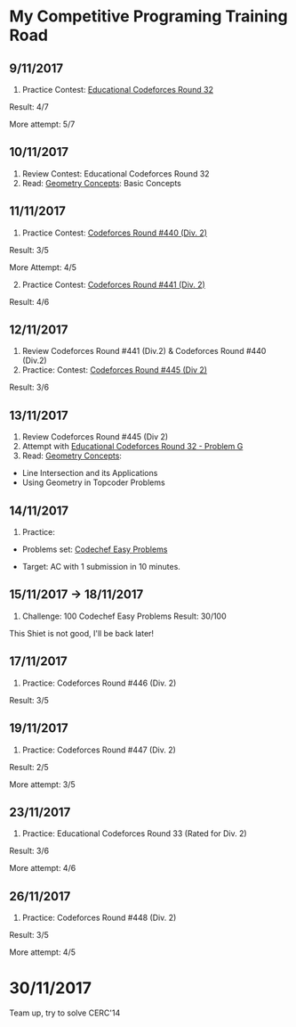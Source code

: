 # My Competitive Programing Training Road

## 9/11/2017

1. Practice
Contest: [Educational Codeforces Round 32](http://codeforces.com/contest/888)

Result: 4/7

More attempt: 5/7

## 10/11/2017

1. Review Contest: Educational Codeforces Round 32 
2. Read: [Geometry Concepts](https://www.topcoder.com/community/data-science/data-science-tutorials/geometry-concepts-basic-concepts/): Basic Concepts

## 11/11/2017

1. Practice
Contest: [Codeforces Round #440 (Div. 2)](http://codeforces.com/contest/872)

Result: 3/5

More Attempt: 4/5

2. Practice
Contest: [Codeforces Round #441 (Div. 2)](http://codeforces.com/contest/876)

Result: 4/6

## 12/11/2017

1. Review Codeforces Round #441 (Div.2) & Codeforces Round #440 (Div.2)
2. Practice:
Contest: [Codeforces Round #445 (Div  2)](http://codeforces.com/contest/890)

Result: 3/6

## 13/11/2017

1. Review Codeforces Round #445 (Div  2)
2. Attempt with [Educational Codeforces Round 32 - Problem G](http://codeforces.com/contest/888/problem/G)
3. Read: [Geometry Concepts](https://www.topcoder.com/community/data-science/data-science-tutorials/geometry-concepts-basic-concepts/):
- Line Intersection and its Applications 
- Using Geometry in Topcoder Problems

## 14/11/2017

1. Practice:
- Problems set: [Codechef Easy Problems](https://www.codechef.com/problems/easy?sort_by=SuccessfulSubmission&sorting_order=desc)

- Target: AC with 1 submission in 10 minutes.

## 15/11/2017 -> 18/11/2017

1. Challenge: 100 Codechef Easy Problems
Result: 30/100

This Shiet is not good, I'll be back later!

## 17/11/2017

1. Practice: Codeforces Round #446 (Div. 2) 

Result: 3/5

## 19/11/2017

1. Practice: Codeforces Round #447 (Div. 2) 

Result: 2/5

More attempt: 3/5

## 23/11/2017
1. Practice: Educational Codeforces Round 33 (Rated for Div. 2) 

Result: 3/6

More attempt: 4/6

## 26/11/2017
1. Practice: Codeforces Round #448 (Div. 2) 

Result: 3/5

More attempt: 4/5

# 30/11/2017
Team up, try to solve CERC'14

